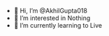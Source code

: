 - 👋 Hi, I’m @AkhilGupta018
- 👀 I’m interested in Nothing
- 🌱 I’m currently learning to Live


<!---
AkhilGupta018/AkhilGupta018 is a ✨ special ✨ repository because its `README.md` (this file) appears on your GitHub profile.
You can click the Preview link to take a look at your changes.
--->
